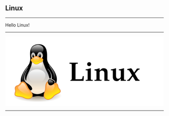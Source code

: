 ## Linux 

***

Hello Linux!

***
<img src = "/images/linuxLogo.PNG" style = "display : block ; margin : 0px "> </img>

***

